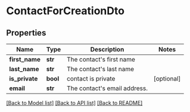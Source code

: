 # ContactForCreationDto

## Properties
Name | Type | Description | Notes
------------ | ------------- | ------------- | -------------
**first_name** | **str** | The contact&#x27;s first name | 
**last_name** | **str** | The contact&#x27;s last name | 
**is_private** | **bool** | contact is private | [optional] 
**email** | **str** | The contact&#x27;s email address. | 

[[Back to Model list]](../README.md#documentation-for-models) [[Back to API list]](../README.md#documentation-for-api-endpoints) [[Back to README]](../README.md)

